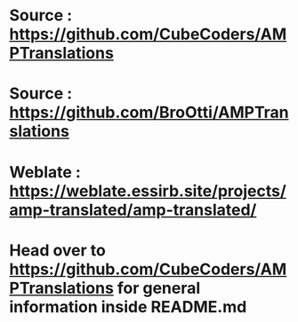 # Source : https://github.com/CubeCoders/AMPTranslations
# Source : https://github.com/BroOtti/AMPTranslations
# Weblate : https://weblate.essirb.site/projects/amp-translated/amp-translated/

# Head over to https://github.com/CubeCoders/AMPTranslations for general information inside README.md
